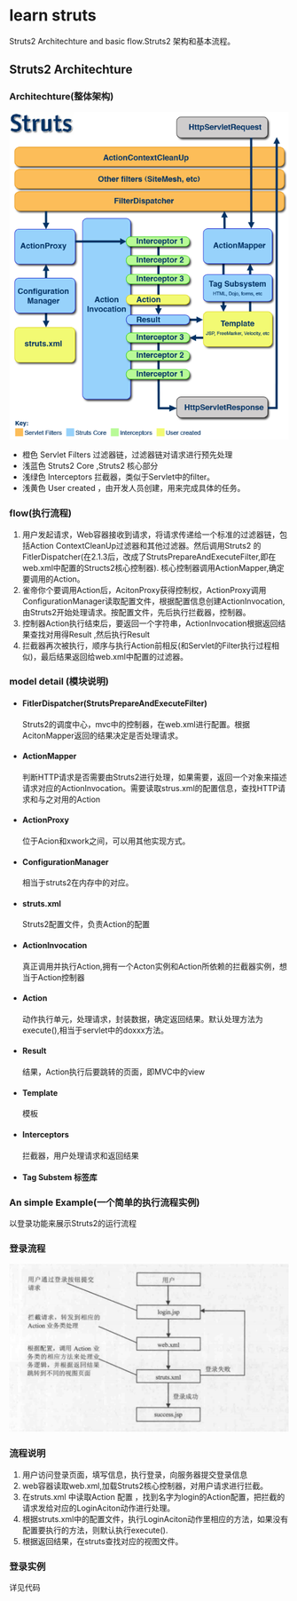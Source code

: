 # learn struts
Struts2 Architechture and basic flow.Struts2 架构和基本流程。
## Struts2 Architechture
### Architechture(整体架构)
![Struts2 Architechture](img/Struts2-Architecture.png)
- 橙色
  Servlet Filters 过滤器链，过滤器链对请求进行预先处理
- 浅蓝色
  Struts2 Core ,Struts2 核心部分
- 浅绿色
  Interceptors 拦截器，类似于Servlet中的filter。
- 浅黄色
  User created ，由开发人员创建，用来完成具体的任务。
### flow(执行流程)
1. 用户发起请求，Web容器接收到请求，将请求传递给一个标准的过滤器链，包括Action ContextCleanUp过滤器和其他过滤器。然后调用Struts2 的FitlerDispatcher(在2.1.3后，改成了StrutsPrepareAndExecuteFilter,即在web.xml中配置的Structs2核心控制器).
核心控制器调用ActionMapper,确定要调用的Action。
2. 雀帝你个要调用Action后，AcitonProxy获得控制权，ActionProxy调用ConfigurationManager读取配置文件，根据配置信息创建ActionInvocation,由Struts2开始处理请求。按配置文件，先后执行拦截器，控制器。
3. 控制器Action执行结束后，要返回一个字符串，ActionInvocation根据返回结果查找对用得Result ,然后执行Result
4. 拦截器再次被执行，顺序与执行Action前相反(和Servlet的Filter执行过程相似)，最后结果返回给web.xml中配置的过滤器。
### model detail (模块说明)
- #### FitlerDispatcher(StrutsPrepareAndExecuteFilter)
  Struts2的调度中心，mvc中的控制器，在web.xml进行配置。根据AcitonMapper返回的结果决定是否处理请求。
- #### ActionMapper
  判断HTTP请求是否需要由Struts2进行处理，如果需要，返回一个对象来描述请求对应的ActionInvocation。需要读取strus.xml的配置信息，查找HTTP请求和与之对用的Action
- #### ActionProxy
  位于Acion和xwork之间，可以用其他实现方式。
- #### ConfigurationManager
  相当于struts2在内存中的对应。
- #### struts.xml
  Struts2配置文件，负责Action的配置
- #### ActionInvocation
  真正调用并执行Action,拥有一个Acton实例和Action所依赖的拦截器实例，想当于Action控制器
- #### Action
  动作执行单元，处理请求，封装数据，确定返回结果。默认处理方法为execute(),相当于servlet中的doxxx方法。
- #### Result
  结果，Action执行后要跳转的页面，即MVC中的view
- #### Template
  模板
- #### Interceptors
  拦截器，用户处理请求和返回结果
- #### Tag Substem 标签库
### An simple Example(一个简单的执行流程实例)
以登录功能来展示Struts2的运行流程
### 登录流程
 ![登录流程](img/login.PNG)
### 流程说明
1. 用户访问登录页面，填写信息，执行登录，向服务器提交登录信息
2. web容器读取web.xml,加载Struts2核心控制器，对用户请求进行拦截。
3. 在struts.xml 中读取Action 配置 ，找到名字为login的Action配置，把拦截的请求发给对应的LoginAciton动作进行处理。
4. 根据struts.xml中的配置文件，执行LoginAciton动作里相应的方法，如果没有配置要执行的方法，则默认执行execute().
5. 根据返回结果，在struts查找对应的视图文件。
### 登录实例
详见代码
